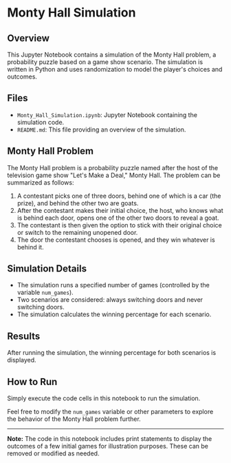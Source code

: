 # Monty Hall Simulation

## Overview
This Jupyter Notebook contains a simulation of the Monty Hall problem, a probability puzzle based on a game show scenario. The simulation is written in Python and uses randomization to model the player's choices and outcomes.

## Files
- `Monty_Hall_Simulation.ipynb`: Jupyter Notebook containing the simulation code.
- `README.md`: This file providing an overview of the simulation.

## Monty Hall Problem
The Monty Hall problem is a probability puzzle named after the host of the television game show "Let's Make a Deal," Monty Hall. The problem can be summarized as follows:
1. A contestant picks one of three doors, behind one of which is a car (the prize), and behind the other two are goats.
2. After the contestant makes their initial choice, the host, who knows what is behind each door, opens one of the other two doors to reveal a goat.
3. The contestant is then given the option to stick with their original choice or switch to the remaining unopened door.
4. The door the contestant chooses is opened, and they win whatever is behind it.

## Simulation Details
- The simulation runs a specified number of games (controlled by the variable `num_games`).
- Two scenarios are considered: always switching doors and never switching doors.
- The simulation calculates the winning percentage for each scenario.

## Results
After running the simulation, the winning percentage for both scenarios is displayed.

## How to Run
Simply execute the code cells in this notebook to run the simulation.

Feel free to modify the `num_games` variable or other parameters to explore the behavior of the Monty Hall problem further.

---

**Note:** The code in this notebook includes print statements to display the outcomes of a few initial games for illustration purposes. These can be removed or modified as needed.
